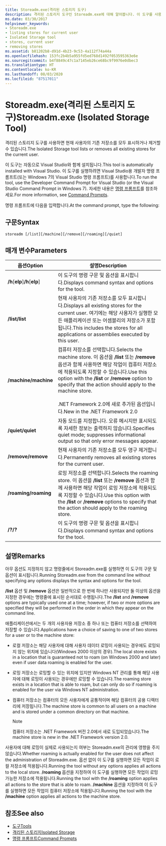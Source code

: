 ```yaml
---
title: Storeadm.exe(격리된 스토리지 도구)
description: 격리된 스토리지 도구인 Storeadm.exe에 대해 알아봅니다. 이 도구를 사용하여 현재 사용자의 기존 저장소를 모두 표시하거나 제거할 수 있습니다.
ms.date: 03/30/2017
helpviewer_keywords:
- Storeadm.exe
- listing stores for current user
- Isolated Storage tool
- stores, current user
- removing stores
ms.assetid: b81202b8-d91d-4b23-9c53-4a112f74a44a
ms.openlocfilehash: 153fc2b4b5a955fd5ed768d1492f053595363e6e
ms.sourcegitcommit: b4f8849c47c1a7145eb26ce68bc9f9976e0dbec3
ms.translationtype: HT
ms.contentlocale: ko-KR
ms.lasthandoff: 08/03/2020
ms.locfileid: "87517011"
---
```

# <a name="storeadmexe-isolated-storage-tool"></a><span data-ttu-id="f1e33-104">Storeadm.exe(격리된 스토리지 도구)</span><span class="sxs-lookup"><span data-stu-id="f1e33-104">Storeadm.exe (Isolated Storage Tool)</span></span>
<span data-ttu-id="f1e33-105">격리된 스토리지 도구를 사용하면 현재 사용자의 기존 저장소를 모두 표시하거나 제거할 수 있습니다.</span><span class="sxs-lookup"><span data-stu-id="f1e33-105">The Isolated Storage tool lists or removes all existing stores for the current user.</span></span>  
  
 <span data-ttu-id="f1e33-106">이 도구는 자동으로 Visual Studio와 함께 설치됩니다.</span><span class="sxs-lookup"><span data-stu-id="f1e33-106">This tool is automatically installed with Visual Studio.</span></span> <span data-ttu-id="f1e33-107">이 도구를 실행하려면 Visual Studio용 개발자 명령 프롬프트(또는 Windows 7의 Visual Studio 명령 프롬프트)를 사용합니다.</span><span class="sxs-lookup"><span data-stu-id="f1e33-107">To run the tool, use the Developer Command Prompt for Visual Studio (or the Visual Studio Command Prompt in Windows 7).</span></span> <span data-ttu-id="f1e33-108">자세한 내용은 [명령 프롬프트](developer-command-prompt-for-vs.md)를 참조하세요.</span><span class="sxs-lookup"><span data-stu-id="f1e33-108">For more information, see [Command Prompts](developer-command-prompt-for-vs.md).</span></span>  
  
 <span data-ttu-id="f1e33-109">명령 프롬프트에 다음을 입력합니다.</span><span class="sxs-lookup"><span data-stu-id="f1e33-109">At the command prompt, type the following:</span></span>  
  
## <a name="syntax"></a><span data-ttu-id="f1e33-110">구문</span><span class="sxs-lookup"><span data-stu-id="f1e33-110">Syntax</span></span>  
  
```console  
storeadm [/list][/machine][/remove][/roaming][/quiet]  
```  
  
## <a name="parameters"></a><span data-ttu-id="f1e33-111">매개 변수</span><span class="sxs-lookup"><span data-stu-id="f1e33-111">Parameters</span></span>  
  
|<span data-ttu-id="f1e33-112">옵션</span><span class="sxs-lookup"><span data-stu-id="f1e33-112">Option</span></span>|<span data-ttu-id="f1e33-113">설명</span><span class="sxs-lookup"><span data-stu-id="f1e33-113">Description</span></span>|  
|------------|-----------------|  
|<span data-ttu-id="f1e33-114">**/h**[**elp**]</span><span class="sxs-lookup"><span data-stu-id="f1e33-114">**/h**[**elp**]</span></span>|<span data-ttu-id="f1e33-115">이 도구의 명령 구문 및 옵션을 표시합니다.</span><span class="sxs-lookup"><span data-stu-id="f1e33-115">Displays command syntax and options for the tool.</span></span>|  
|<span data-ttu-id="f1e33-116">**/list**</span><span class="sxs-lookup"><span data-stu-id="f1e33-116">**/list**</span></span>|<span data-ttu-id="f1e33-117">현재 사용자의 기존 저장소를 모두 표시합니다.</span><span class="sxs-lookup"><span data-stu-id="f1e33-117">Displays all existing stores for the current user.</span></span> <span data-ttu-id="f1e33-118">여기에는 해당 사용자가 실행한 모든 애플리케이션 또는 어셈블리의 저장소가 포함됩니다.</span><span class="sxs-lookup"><span data-stu-id="f1e33-118">This includes the stores for all applications or assemblies executed by this user.</span></span>|  
|<span data-ttu-id="f1e33-119">**/machine**</span><span class="sxs-lookup"><span data-stu-id="f1e33-119">**/machine**</span></span>|<span data-ttu-id="f1e33-120">컴퓨터 저장소를 선택합니다.</span><span class="sxs-lookup"><span data-stu-id="f1e33-120">Selects the machine store.</span></span> <span data-ttu-id="f1e33-121">이 옵션을 **/list** 또는 **/remove** 옵션과 함께 사용하면 해당 작업이 컴퓨터 저장소에 적용되도록 지정할 수 있습니다.</span><span class="sxs-lookup"><span data-stu-id="f1e33-121">Use this option with the **/list** or **/remove** option to specify that the action should apply to the machine store.</span></span><br /><br /> <span data-ttu-id="f1e33-122">.NET Framework 2.0에 새로 추가된 옵션입니다.</span><span class="sxs-lookup"><span data-stu-id="f1e33-122">New in the .NET Framework 2.0</span></span>|  
|<span data-ttu-id="f1e33-123">**/quiet**</span><span class="sxs-lookup"><span data-stu-id="f1e33-123">**/quiet**</span></span>|<span data-ttu-id="f1e33-124">자동 모드를 지정합니다. 오류 메시지만 표시되도록 자세한 정보는 출력하지 않습니다.</span><span class="sxs-lookup"><span data-stu-id="f1e33-124">Specifies quiet mode; suppresses informational output so that only error messages appear.</span></span>|  
|<span data-ttu-id="f1e33-125">**/remove**</span><span class="sxs-lookup"><span data-stu-id="f1e33-125">**/remove**</span></span>|<span data-ttu-id="f1e33-126">현재 사용자의 기존 저장소를 모두 영구 제거합니다.</span><span class="sxs-lookup"><span data-stu-id="f1e33-126">Permanently removes all existing stores for the current user.</span></span>|  
|<span data-ttu-id="f1e33-127">**/roaming**</span><span class="sxs-lookup"><span data-stu-id="f1e33-127">**/roaming**</span></span>|<span data-ttu-id="f1e33-128">로밍 저장소를 선택합니다.</span><span class="sxs-lookup"><span data-stu-id="f1e33-128">Selects the roaming store.</span></span> <span data-ttu-id="f1e33-129">이 옵션을 **/list** 또는 **/remove** 옵션과 함께 사용하면 해당 작업이 로밍 저장소에 적용되도록 지정할 수 있습니다.</span><span class="sxs-lookup"><span data-stu-id="f1e33-129">Use this option with the **/list** or **/remove** options to specify that the action should apply to the roaming store.</span></span>|  
|<span data-ttu-id="f1e33-130">**/?**</span><span class="sxs-lookup"><span data-stu-id="f1e33-130">**/?**</span></span>|<span data-ttu-id="f1e33-131">이 도구의 명령 구문 및 옵션을 표시합니다.</span><span class="sxs-lookup"><span data-stu-id="f1e33-131">Displays command syntax and options for the tool.</span></span>|  
  
## <a name="remarks"></a><span data-ttu-id="f1e33-132">설명</span><span class="sxs-lookup"><span data-stu-id="f1e33-132">Remarks</span></span>  
 <span data-ttu-id="f1e33-133">아무 옵션도 지정하지 않고 명령줄에서 Storeadm.exe를 실행하면 이 도구의 구문 및 옵션이 표시됩니다.</span><span class="sxs-lookup"><span data-stu-id="f1e33-133">Running Storeadm.exe from the command line without specifying any options displays the syntax and options for the tool.</span></span>  
  
 <span data-ttu-id="f1e33-134">**/list** 옵션 및 **/remove** 옵션은 일반적으로 한 번에 하나만 사용되지만 둘 이상의 옵션을 지정한 경우에는 명령줄에 표시된 순서대로 수행됩니다.</span><span class="sxs-lookup"><span data-stu-id="f1e33-134">The **/list** and **/remove** options are typically used one at a time; however, if two or more options are specified they will be performed in the order in which they appear on the command line.</span></span>  
  
 <span data-ttu-id="f1e33-135">애플리케이션에서는 두 개의 사용자용 저장소 중 하나 또는 컴퓨터 저장소를 선택하여 저장할 수 있습니다.</span><span class="sxs-lookup"><span data-stu-id="f1e33-135">Applications have a choice of saving to one of two stores for a user or to the machine store:</span></span>  
  
- <span data-ttu-id="f1e33-136">로컬 저장소는 해당 사용자에 대해 사용자 데이터 로밍이 사용되는 경우에도 로밍되지 않는 위치에 있습니다(Windows 2000 이상의 경우).</span><span class="sxs-lookup"><span data-stu-id="f1e33-136">The local store exists in a location that is guaranteed not to roam (on Windows 2000 and later) even if user data roaming is enabled for the user.</span></span>  
  
- <span data-ttu-id="f1e33-137">로밍 저장소는 로밍할 수 있는 위치에 있지만 Windows NT 관리를 통해 해당 사용자에 대해 로밍이 사용되는 경우에만 로밍할 수 있습니다.</span><span class="sxs-lookup"><span data-stu-id="f1e33-137">The roaming store exists in a location that is able to roam, but can only do so if roaming is enabled for the user via Windows NT administration.</span></span>  
  
- <span data-ttu-id="f1e33-138">컴퓨터 저장소는 컴퓨터의 모든 사용자에게 공통적이며 해당 컴퓨터의 공용 디렉터리에 저장됩니다.</span><span class="sxs-lookup"><span data-stu-id="f1e33-138">The machine store is common to all users on a machine and is stored under a common directory on that machine.</span></span>  
  
    > [!NOTE]
    > <span data-ttu-id="f1e33-139">컴퓨터 저장소는 .NET Framework 버전 2.0에서 새로 도입되었습니다.</span><span class="sxs-lookup"><span data-stu-id="f1e33-139">The machine store is new in the .NET Framework version 2.0.</span></span>  
  
 <span data-ttu-id="f1e33-140">사용자에 대해 로밍이 실제로 사용되는지 여부는 Storeadm.exe의 관리에 영향을 주지 않습니다.</span><span class="sxs-lookup"><span data-stu-id="f1e33-140">Whether roaming is actually enabled for the user does not affect the administration of Storeadm.exe.</span></span> <span data-ttu-id="f1e33-141">옵션 없이 이 도구를 실행하면 모든 작업이 로컬 저장소에 적용됩니다.</span><span class="sxs-lookup"><span data-stu-id="f1e33-141">Running the tool without any options applies all actions to the local store.</span></span> <span data-ttu-id="f1e33-142">**/roaming** 옵션을 지정하여 이 도구를 실행하면 모든 작업이 로밍 가능한 저장소에 적용됩니다.</span><span class="sxs-lookup"><span data-stu-id="f1e33-142">Running the tool with the **/roaming** option applies all actions to the store that is able to roam.</span></span> <span data-ttu-id="f1e33-143">**/machine** 옵션을 지정하여 이 도구를 실행하면 모든 작업이 컴퓨터 저장소에 적용됩니다.</span><span class="sxs-lookup"><span data-stu-id="f1e33-143">Running the tool with the **/machine** option applies all actions to the machine store.</span></span>  
  
## <a name="see-also"></a><span data-ttu-id="f1e33-144">참조</span><span class="sxs-lookup"><span data-stu-id="f1e33-144">See also</span></span>

- [<span data-ttu-id="f1e33-145">도구</span><span class="sxs-lookup"><span data-stu-id="f1e33-145">Tools</span></span>](index.md)
- [<span data-ttu-id="f1e33-146">격리된 스토리지</span><span class="sxs-lookup"><span data-stu-id="f1e33-146">Isolated Storage</span></span>](../../standard/io/isolated-storage.md)
- [<span data-ttu-id="f1e33-147">명령 프롬프트</span><span class="sxs-lookup"><span data-stu-id="f1e33-147">Command Prompts</span></span>](developer-command-prompt-for-vs.md)
